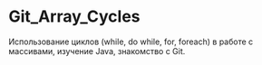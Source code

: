 # Git_Array_Cycles
Использование циклов (while, do while, for, foreach) в работе с массивами, изучение Java, знакомство с Git.
